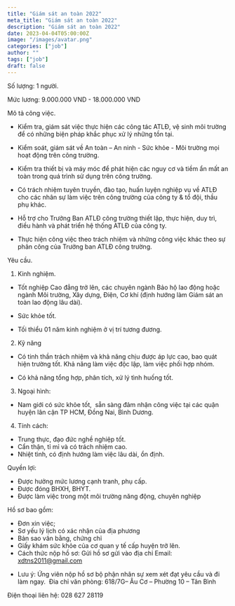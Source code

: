```yaml
---
title: "Giám sát an toàn 2022"
meta_title: "Giám sát an toàn 2022"
description: "Giám sát an toàn 2022"
date: 2023-04-04T05:00:00Z
image: "/images/avatar.png"
categories: ["job"]
author: ""
tags: ["job"]
draft: false
---
```


Số lượng: 1 người.

Mức lương: 9.000.000 VND - 18.000.000 VND

Mô tả công việc.

- Kiểm tra, giám sát việc thực hiện các công tác ATLĐ, vệ sinh môi trường để có những biện pháp khắc phục xử lý những tồn tại.

- Kiểm soát, giám sát về An toàn – An ninh - Sức khỏe - Môi trường mọi hoạt động trên công trường.

- Kiểm tra thiết bị và máy móc để phát hiện các nguy cơ và tiềm ẩn mất an toàn trong quá trình sử dụng trên công trường.

- Có trách nhiệm tuyên truyền, đào tạo, huấn luyện nghiệp vụ về ATLĐ cho các nhân sự làm việc trên công trường của công ty & tổ đội, thầu phụ khác.

- Hỗ trợ cho Trưởng Ban ATLĐ công trường thiết lập, thực hiện, duy trì, điều hành và phát triển hệ thống ATLĐ của công ty.

- Thực hiện công việc theo trách nhiệm và những công việc khác theo sự phân công của Trưởng ban ATLĐ công trường.

Yêu cầu.

1. Kinh nghiệm.

- Tốt nghiệp Cao đẳng trở lên, các chuyên ngành Bảo hộ lao động hoặc ngành Môi trường, Xây dựng, Điện, Cơ khí (định hướng làm Giám sát an toàn lao động lâu dài).

- Sức khỏe tốt.

- Tối thiểu 01 năm kinh nghiệm ở vị trí tương đương.

2. Kỹ năng

- Có tinh thần trách nhiệm và khả năng chịu được áp lực cao, bao quát hiện trường tốt. Khả năng làm việc độc lập, làm việc phối hợp nhóm.

- Có khả năng tổng hợp, phân tích, xử lý tình huống tốt.

3. Ngoại hình:

- Nam giới có sức khỏe tốt,  sẵn sàng đảm nhận công việc tại các quận huyện lân cận TP HCM, Đồng Nai, Bình Dương.

4. Tính cách:

- Trung thực, đạo đức nghề nghiệp tốt.
- Cẩn thận, tỉ mỉ và có trách nhiệm cao.
- Nhiệt tình, có định hướng làm việc lâu dài, ổn định.

Quyền lợi:

- Được hưởng mức lương cạnh tranh, phụ cấp.
- Được đóng BHXH, BHYT.
- Được làm việc trong một môi trường năng động, chuyên nghiệp

Hồ sơ bao gồm:

- Đơn xin việc;
- Sơ yếu lý lịch có xác nhận của địa phương
- Bản sao văn bằng, chứng chỉ
- Giấy khám sức khỏe của cơ quan y tế cấp huyện trở lên.
- Cách thức nộp hồ sơ:
  Gửi hồ sơ gửi vào địa chỉ Email: xdtns2011@gmail.com

* Lưu ý: Ứng viên nộp hồ sơ bộ phận nhân sự xem xét đạt yêu cầu và đi làm ngay. 
  Đia chỉ văn phòng: 618/7G– Âu Cơ – Phường 10 – Tân Bình

Điện thoại liên hệ: 028 627 28119
